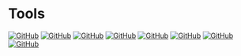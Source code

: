 # Tools 
<p>
    <a href="#"><img alt="GitHub" src="https://img.shields.io/badge/Editor-Visual%20Studio%20Code-blue"></a>
    <a href="#"><img alt="GitHub" src="https://img.shields.io/badge/Social-Discord-red"></a>
    <a href="#"><img alt="GitHub" src="https://img.shields.io/badge/Code-Python-brightgreen"></a>
    <a href="#"><img alt="GitHub" src="https://img.shields.io/badge/Code-HTML-brightgreen"></a>
    <a href="#"><img alt="GitHub" src="https://img.shields.io/badge/Code-CSS-brightgreen"></a>
    <a href="#"><img alt="GitHub" src="https://img.shields.io/badge/Editor-Dreamweaver-blue"></a>
    <a href="#"><img alt="GitHub" src="https://img.shields.io/badge/Notebook-Jupyter-blue"></a>
    <a href="#"><img alt="GitHub" src="https://img.shields.io/badge/Editor-Pycharm-blue"></a>
</p>




<!--
**Emeraldemon/Emeraldemon** is a ✨ _special_ ✨ repository because its `README.md` (this file) appears on your GitHub profile.

Here are some ideas to get you started:

- 🔭 I’m currently working on ...
- 🌱 I’m currently learning ...
- 👯 I’m looking to collaborate on ...
- 🤔 I’m looking for help with ...
- 💬 Ask me about ...
- 📫 How to reach me: ...
- 😄 Pronouns: ...
- ⚡ Fun fact: ...
-->
